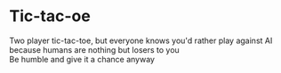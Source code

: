 # Tic-tac-oe
 
 Two player tic-tac-toe, but everyone knows you'd rather play against AI because humans are nothing but losers to you  
 Be humble and give it a chance anyway
 
